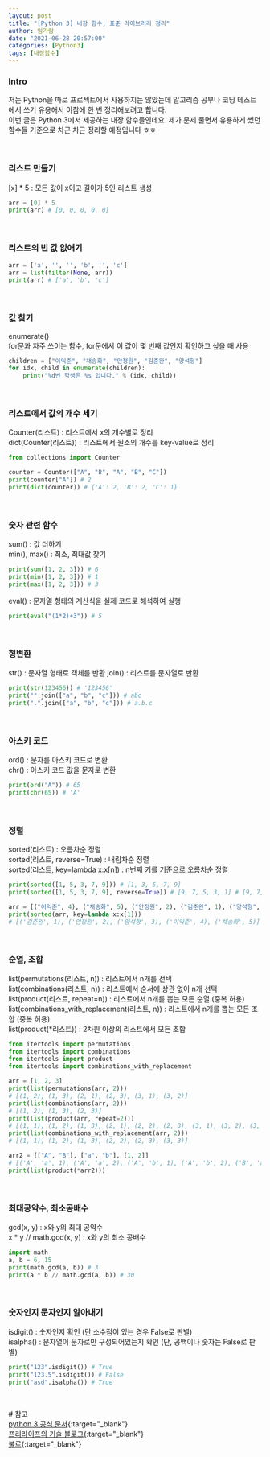 ```yaml
---
layout: post
title: "[Python 3] 내장 함수, 표준 라이브러리 정리"
author: 임가람
date: "2021-06-28 20:57:00"
categories: [Python3]
tags: [내장함수]
---
```


### Intro
저는 Python을 따로 프로젝트에서 사용하지는 않았는데 알고리즘 공부나 코딩 테스트에서 쓰기 유용해서 이참에 한 번 정리해보려고 합니다.<br>
이번 글은 Python 3에서 제공하는 내장 함수들인데요. 제가 문제 풀면서 유용하게 썼던 함수들 기준으로 차근 차근 정리할 예정입니다 ㅎㅎ

<br>

### 리스트 만들기
[x] * 5 : 모든 값이 x이고 길이가 5인 리스트 생성
```python
arr = [0] * 5
print(arr) # [0, 0, 0, 0, 0]
```

<br>

### 리스트의 빈 값 없애기

```python
arr = ['a', '', '', 'b', '', 'c']
arr = list(filter(None, arr))
print(arr) # ['a', 'b', 'c']
```

<br>

### 값 찾기
enumerate()<br>
for문과 자주 쓰이는 함수, for문에서 이 값이 몇 번째 값인지 확인하고 싶을 때 사용
```python
children = ["이익준", "채송화", "안정원", "김준완", "양석형"]
for idx, child in enumerate(children):
    print("%d번 학생은 %s 입니다." % (idx, child))
```

<br>

### 리스트에서 값의 개수 세기
Counter(리스트) : 리스트에서 x의 개수별로 정리<br>
dict(Counter(리스트)) : 리스트에서 원소의 개수를 key-value로 정리
```python
from collections import Counter

counter = Counter(["A", "B", "A", "B", "C"])
print(counter["A"]) # 2
print(dict(counter)) # {'A': 2, 'B': 2, 'C': 1}
```

<br>

### 숫자 관련 함수
sum() : 값 더하기<br>
min(), max() : 최소, 최대값 찾기
```python
print(sum([1, 2, 3])) # 6
print(min([1, 2, 3])) # 1
print(max([1, 2, 3])) # 3
```
eval() : 문자열 형태의 계산식을 실제 코드로 해석하여 실행
```python
print(eval("(1*2)+3")) # 5
```

<br>

### 형변환
str() : 문자열 형태로 객체를 반환
join() : 리스트를 문자열로 반환
```python
print(str(123456)) # '123456'
print("".join(["a", "b", "c"])) # abc
print(".".join(["a", "b", "c"])) # a.b.c
```
<br>

### 아스키 코드
ord() : 문자를 아스키 코드로 변환<br>
chr() : 아스키 코드 값을 문자로 변환
```python
print(ord("A")) # 65
print(chr(65)) # 'A'
```

<br>

### 정렬
sorted(리스트) : 오름차순 정렬<br>
sorted(리스트, reverse=True) : 내림차순 정렬<br>
sorted(리스트, key=lambda x:x[n]) : n번째 키를 기준으로 오름차순 정렬
```python
print(sorted([1, 5, 3, 7, 9])) # [1, 3, 5, 7, 9]
print(sorted([1, 5, 3, 7, 9], reverse=True)) # [9, 7, 5, 3, 1] # [9, 7, 5, 3, 1]

arr = [("이익준", 4), ("채송화", 5), ("안정원", 2), ("김준완", 1), ("양석형", 3)]
print(sorted(arr, key=lambda x:x[1]))
# [('김준완', 1), ('안정원', 2), ('양석형', 3), ('이익준', 4), ('채송화', 5)]
```

<br>

### 순열, 조합
list(permutations(리스트, n)) : 리스트에서 n개를 선택<br>
list(combinations(리스트, n)) : 리스트에서 순서에 상관 없이 n개 선택<br>
list(product(리스트, repeat=n)) : 리스트에서 n개를 뽑는 모든 순열 (중복 허용)<br>
list(combinations_with_replacement(리스트, n)) : 리스트에서 n개를 뽑는 모든 조합 (중복 허용)<br>
list(product(*리스트)) : 2차원 이상의 리스트에서 모든 조합
```python
from itertools import permutations
from itertools import combinations
from itertools import product
from itertools import combinations_with_replacement

arr = [1, 2, 3]
print(list(permutations(arr, 2)))
# [(1, 2), (1, 3), (2, 1), (2, 3), (3, 1), (3, 2)]
print(list(combinations(arr, 2)))
# [(1, 2), (1, 3), (2, 3)]
print(list(product(arr, repeat=2)))
# [(1, 1), (1, 2), (1, 3), (2, 1), (2, 2), (2, 3), (3, 1), (3, 2), (3, 3)]
print(list(combinations_with_replacement(arr, 2)))
# [(1, 1), (1, 2), (1, 3), (2, 2), (2, 3), (3, 3)]

arr2 = [["A", "B"], ["a", "b"], [1, 2]]
# [('A', 'a', 1), ('A', 'a', 2), ('A', 'b', 1), ('A', 'b', 2), ('B', 'a', 1), ('B', 'a', 2), ('B', 'b', 1), ('B', 'b', 2)]
print(list(product(*arr2)))
```

<br>

### 최대공약수, 최소공배수
gcd(x, y) : x와 y의 최대 공약수<br>
x * y // math.gcd(x, y) : x와 y의 최소 공배수
```python
import math
a, b = 6, 15
print(math.gcd(a, b)) # 3
print(a * b // math.gcd(a, b)) # 30
```

<br>

### 숫자인지 문자인지 알아내기
isdigit() : 숫자인지 확인 (단 소수점이 있는 경우 False로 판별)<br>
isalpha() : 문자열이 문자로만 구성되어있는지 확인 (단, 공백이나 숫자는 False로 판별)<br>
```python
print("123".isdigit()) # True
print("123.5".isdigit()) # False
print("asd".isalpha()) # True
```

<br>

\# 참고<br>
[python 3 공식 문서](https://docs.python.org/ko/3/library/functions.html){:target="_blank"}<br>
[프리라이프의 기술 블로그](https://freedeveloper.tistory.com/365){:target="_blank"}<br>
[불로](https://ourcstory.tistory.com/414){:target="_blank"}<br>
<br>

